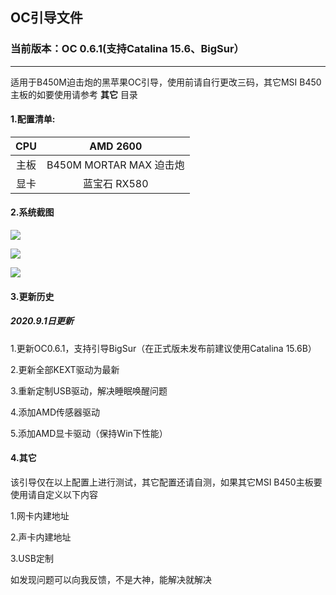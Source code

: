 ## OC引导文件

### 当前版本：OC 0.6.1(支持Catalina 15.6、BigSur）
----------------------

适用于B450M迫击炮的黑苹果OC引导，使用前请自行更改三码，其它MSI B450主板的如要使用请参考 **其它** 目录

#### 1.配置清单:

| CPU | AMD 2600 |
| :----: | :------: |
| 主板 | B450M MORTAR MAX 迫击炮 |
| 显卡 | 蓝宝石 RX580 |

#### 2.系统截图

![](https://qdall01.baidupcs.com/file/8461edb91o5fac94bd8c98fc9286987b?bkt=en-00f3aa810d089f20b45204e91e61a98e1995ed26b135a73b3104f31a3a63d4e28dec3b678c5b7faa4d8b4783ea52ca1d9708f56ab6db988c5a7ce88423ff59b9&fid=414463553-250528-768390084554009&time=1599015904&sign=FDTAXUGERLQlBHSKfW-DCb740ccc5511e5e8fedcff06b081203-sIaD%2B%2F1VPHsXlNam1GBxc0OAORM%3D&to=92&size=36470&sta_dx=36470&sta_cs=0&sta_ft=jpg&sta_ct=0&sta_mt=0&fm2=MH%2CXian%2CAnywhere%2C%2Canhui%2Cct&ctime=1599015897&mtime=1599015897&resv0=-1&resv1=0&resv2=rlim&resv3=5&resv4=36470&vuk=414463553&iv=-2&htype=&randtype=&newver=1&newfm=1&secfm=1&flow_ver=3&pkey=en-0d8fb8d761baf934921fad04b807ba08ec66c58808b7701f2287ca49a533c6db97ec2d510c84bf09557d9a2266e951c1d2d4eb1fc9e9c389305a5e1275657320&sl=81002574&expires=8h&rt=pr&r=236872701&vbdid=4239290275&fin=1.jpg&fn=1.jpg&rtype=1&dp-logid=5692953464093519668&dp-callid=0.1&hps=1&tsl=11&csl=58&fsl=-1&csign=ls%2FEEWYp8Pt9LKajDfuiglqWobw%3D&so=0&ut=8&uter=4&serv=0&uc=1311220622&ti=6271d6a92c89ad8b9b900bd321ed983dc4275f146dd9c56d&hflag=30&adg=c_9f00aa8488a7c365f5499f9dd24e23e1&reqlabel=250528_f_f9039db534591f824c57814b309ce56e_-1_cec8756af43fb7ca6f7f602c65c6ce9f&by=themis)



![](https://qdall01.baidupcs.com/file/1d5edf7f3l0154e6669f16045bf50929?bkt=en-660aa7a193f4106dbbb7927ae83866820bfe92bc1ef042776f3da8e050f9b9cbf5001af544e0af4b8369e5492228a74697199ebf029b6e68f0ee7c3de9ebf040&fid=414463553-250528-362826133176713&time=1599015920&sign=FDTAXUGERLQlBHSKfW-DCb740ccc5511e5e8fedcff06b081203-gtRNVPLZ%2BqtpyTOobRJA1DkIVnc%3D&to=92&size=64609&sta_dx=64609&sta_cs=0&sta_ft=png&sta_ct=0&sta_mt=0&fm2=MH%2CXian%2CAnywhere%2C%2Canhui%2Cct&ctime=1599015898&mtime=1599015898&resv0=-1&resv1=0&resv2=rlim&resv3=5&resv4=64609&vuk=414463553&iv=-2&htype=&randtype=&newver=1&newfm=1&secfm=1&flow_ver=3&pkey=en-ab04cc2c03dbe86be706ecacf27485a760542bb5e82d26599d4236c40a66518edc446d316faf2f75d4a94d1c57496d0b49cac07d6186b0df305a5e1275657320&sl=81002574&expires=8h&rt=pr&r=457127871&vbdid=4239290275&fin=2.png&fn=2.png&rtype=1&dp-logid=5692957636398480937&dp-callid=0.1&hps=1&tsl=11&csl=58&fsl=-1&csign=ls%2FEEWYp8Pt9LKajDfuiglqWobw%3D&so=0&ut=8&uter=4&serv=0&uc=1311220622&ti=cdac697817123980904f4ac5d58a0e7266e73c1f855b3b1b305a5e1275657320&hflag=30&adg=c_9f00aa8488a7c365f5499f9dd24e23e1&reqlabel=250528_f_f9039db534591f824c57814b309ce56e_-1_cec8756af43fb7ca6f7f602c65c6ce9f&by=themis)



![](https://qdall01.baidupcs.com/file/37acc62dbsfae9f9ddb2264ed6c0dbd9?bkt=en-2d9e6f81f9f5bca05a1d6bc7e48c4dec571a0455463999b856647bb077d0a50645f47e3f8f7250ffb032392678e51eeabb620880508ba75cb85906e58f5a1675&fid=414463553-250528-904333859383169&time=1599015938&sign=FDTAXUGERLQlBHSKfW-DCb740ccc5511e5e8fedcff06b081203-GfULNtCirddPLF%2FFCt83TSEvrYU%3D&to=92&size=187342&sta_dx=187342&sta_cs=1&sta_ft=jpg&sta_ct=0&sta_mt=0&fm2=MH%2CXian%2CAnywhere%2C%2Canhui%2Cct&ctime=1599015899&mtime=1599015899&resv0=-1&resv1=0&resv2=rlim&resv3=5&resv4=187342&vuk=414463553&iv=-2&htype=&randtype=&newver=1&newfm=1&secfm=1&flow_ver=3&pkey=en-777ff8732ffbaf8c43c9b045be457a32d42f34888ca96d4e471fca5589458115f4cab025094e2cc9e1fc66ef4b53d23d76c220c58405f594305a5e1275657320&sl=81002574&expires=8h&rt=pr&r=443609413&vbdid=4239290275&fin=3.jpg&fn=3.jpg&rtype=1&dp-logid=5692962598623767405&dp-callid=0.1&hps=1&tsl=11&csl=58&fsl=-1&csign=ls%2FEEWYp8Pt9LKajDfuiglqWobw%3D&so=0&ut=8&uter=4&serv=0&uc=1311220622&ti=ac918a9d760b19a8c2f8520d5b9fb72fadde1df74437f41c&hflag=30&adg=c_9f00aa8488a7c365f5499f9dd24e23e1&reqlabel=250528_f_f9039db534591f824c57814b309ce56e_-1_cec8756af43fb7ca6f7f602c65c6ce9f&by=themis)



#### 3.更新历史

##### 2020.9.1日更新

1.更新OC0.6.1，支持引导BigSur（在正式版未发布前建议使用Catalina 15.6B）

2.更新全部KEXT驱动为最新

3.重新定制USB驱动，解决睡眠唤醒问题

4.添加AMD传感器驱动

5.添加AMD显卡驱动（保持Win下性能）

#### 4.其它

该引导仅在以上配置上进行测试，其它配置还请自测，如果其它MSI B450主板要使用请自定义以下内容

1.网卡内建地址

2.声卡内建地址

3.USB定制

如发现问题可以向我反馈，不是大神，能解决就解决







